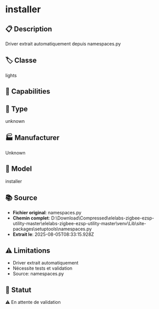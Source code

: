 # installer

## 📋 Description
Driver extrait automatiquement depuis namespaces.py

## 🏷️ Classe
lights

## 🔧 Capabilities


## 📡 Type
unknown

## 🏭 Manufacturer
Unknown

## 📱 Model
installer

## 📚 Source
- **Fichier original**: namespaces.py
- **Chemin complet**: D:\Download\Compressed\elelabs-zigbee-ezsp-utility-master\elelabs-zigbee-ezsp-utility-master\venv\Lib\site-packages\setuptools\namespaces.py
- **Extrait le**: 2025-08-05T08:33:15.928Z

## ⚠️ Limitations
- Driver extrait automatiquement
- Nécessite tests et validation
- Source: namespaces.py

## 🚀 Statut
⚠️ En attente de validation
